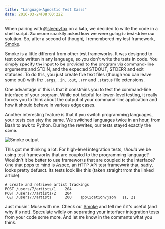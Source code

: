 ```yaml
---
title: "Language-Agnostic Test Cases"
date: 2016-03-24T08:00:22Z
---
```


When pairing with [@sleepyfox][] on a kata, we decided to write the code in a shell script. Someone snarkily asked how we were going to test-drive our solution. So, after a second of thought, I remembered my test framework, [Smoke][].

Smoke is a little different from other test frameworks. It was designed to test code written in any language, so you don't write the tests in code. You simply specify the input to be provided to the program via command-line arguments and STDIN, and the expected STDOUT, STDERR and exit statuses. To do this, you just create five text files (though you can leave some out) with the `.args`, `.in`, `.out`, `.err` and `.status` file extensions.

One advantage of this is that it constrains you to test the command-line interface of your program. While not helpful for lower-level testing, it really forces you to think about the output of your command-line application and how it should behave in various edge cases.

Another interesting feature is that if you switch programming languages, your tests can stay the same. We switched languages twice in an hour, from Bash to awk to Python. During the rewrites, our tests stayed exactly the same.

![Smoke output](http://assets.monospacedmonologues.com/2016-03-24+-+smoke.png)

This got me thinking a lot. For high-level integration tests, *should* we be using test frameworks that are coupled to the programming language? Wouldn't it be better to use frameworks that are coupled to the interface? One that pops to mind is [Aspec][], an HTTP API test framework that, sadly, looks pretty defunct. Its tests look like this (taken straight from the linked article):

    # create and retrieve artist trackings
    POST /users/7/artists/1    204
    POST /users/7/artists/2    204
     GET /users/7/artists      200    application/json   [1, 2]

Just musin'. Muse with me. Check out [Smoke][] and tell me if it's useful (and why it's not). Speculate wildly on separating your interface integration tests from your code some more. And let me know in the comments what you think.

[@sleepyfox]: https://twitter.com/sleepyfox
[Smoke]: https://github.com/SamirTalwar/Smoke
[Aspec]: http://devblog.songkick.com/2012/12/06/introducing-aspec-a-black-box-api-testing-dsl/
